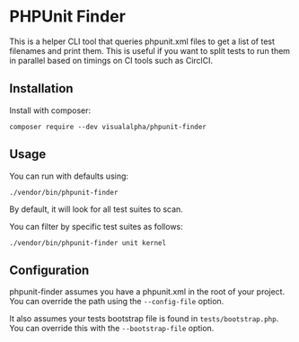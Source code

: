 # PHPUnit Finder


This is a helper CLI tool that queries phpunit.xml files to get a list of test
filenames and print them. This is useful if you want to split tests to run them
in parallel based on timings on CI tools such as CirclCI.

## Installation

Install with composer:

`composer require --dev visualalpha/phpunit-finder`

## Usage

You can run with defaults using:

`./vendor/bin/phpunit-finder`

By default, it will look for all test suites to scan.

You can filter by specific test suites as follows:

`./vendor/bin/phpunit-finder unit kernel`

## Configuration

phpunit-finder assumes you have a phpunit.xml in the root of your project. You can
override the path using the `--config-file` option.

It also assumes your tests bootstrap file is found in `tests/bootstrap.php`.
You can override this with the `--bootstrap-file` option.
